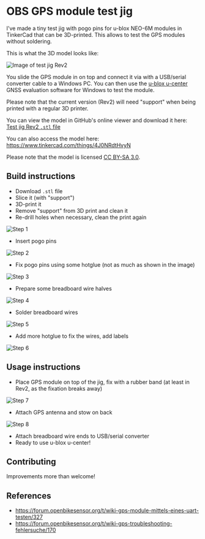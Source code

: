 # OBS GPS module test jig

I've made a tiny test jig with pogo pins for u-blox NEO-6M modules in TinkerCad that can be 3D-printed. This allows to test the GPS modules without soldering.

This is what the 3D model looks like:

![Image of test jig Rev2](./NEO-6M-Testjig%20Rev2.png)

You slide the GPS module in on top and connect it via with a USB/serial converter cable to a Windows PC. You can then use the [u-blox u-center](https://www.u-blox.com/en/product/u-center?lang=de) GNSS evaluation software for Windows to test the module.

Please note that the current version (Rev2) will need "support" when being printed with a regular 3D printer.

You can view the model in GitHub's online viewer and download it here: 
[Test jig Rev2 `.stl` file](./NEO-6M-Testjig%20Rev2.stl) 

You can also access the model here:
https://www.tinkercad.com/things/4J0NRdtHvyN

Please note that the model is licensed [CC BY-SA 3.0](https://creativecommons.org/licenses/by-sa/3.0/).

## Build instructions

* Download `.stl` file
* Slice it (with "support")
* 3D-print it
* Remove "support" from 3D print and clean it
* Re-drill holes when necessary, clean the print again

![Step 1](doc/JigRev2_Step1.jpg)

* Insert pogo pins

![Step 2](doc/JigRev2_Step2.jpg)

* Fix pogo pins using some hotglue (not as much as shown in the image)

![Step 3](doc/JigRev2_Step3.jpg)

* Prepare some breadboard wire halves

![Step 4](doc/JigRev2_Step4.jpg)

* Solder breadboard wires

![Step 5](doc/JigRev2_Step5.jpg)

* Add more hotglue to fix the wires, add labels

![Step 6](doc/JigRev2_Step6.jpg)

## Usage instructions

* Place GPS module on top of the jig, fix with a rubber band (at least in Rev2, as the fixation breaks away)

![Step 7](doc/JigRev2_Step7.jpg)

* Attach GPS antenna and stow on back

![Step 8](doc/JigRev2_Step8.jpg)

* Attach breadboard wire ends to USB/serial converter
* Ready to use u-blox u-center!

## Contributing

Improvements more than welcome!

## References

- https://forum.openbikesensor.org/t/wiki-gps-module-mittels-eines-uart-testen/327
- https://forum.openbikesensor.org/t/wiki-gps-troubleshooting-fehlersuche/170